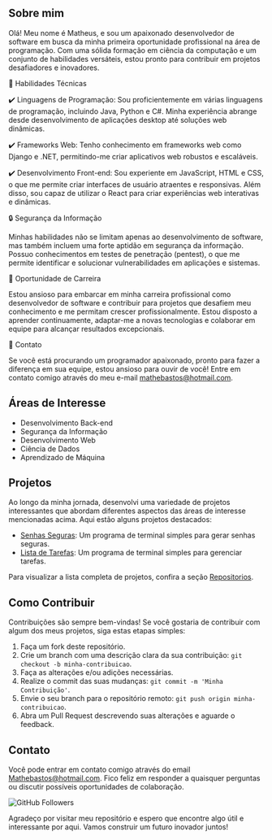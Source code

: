 ## Sobre mim

Olá! Meu nome é Matheus, e sou um apaixonado desenvolvedor de software em busca da minha primeira oportunidade profissional na área de programação. Com uma sólida formação em ciência da computação e um conjunto de habilidades versáteis, estou pronto para contribuir em projetos desafiadores e inovadores.

🚀 Habilidades Técnicas

✔️ Linguagens de Programação: Sou proficientemente em várias linguagens de programação, incluindo Java, Python e C#. Minha experiência abrange desde desenvolvimento de aplicações desktop até soluções web dinâmicas.

✔️ Frameworks Web: Tenho conhecimento em frameworks web como Django e .NET, permitindo-me criar aplicativos web robustos e escaláveis.

✔️ Desenvolvimento Front-end: Sou experiente em JavaScript, HTML e CSS, o que me permite criar interfaces de usuário atraentes e responsivas. Além disso, sou capaz de utilizar o React para criar experiências web interativas e dinâmicas.

🔒 Segurança da Informação

Minhas habilidades não se limitam apenas ao desenvolvimento de software, mas também incluem uma forte aptidão em segurança da informação. Possuo conhecimentos em testes de penetração (pentest), o que me permite identificar e solucionar vulnerabilidades em aplicações e sistemas.

💼 Oportunidade de Carreira

Estou ansioso para embarcar em minha carreira profissional como desenvolvedor de software e contribuir para projetos que desafiem meu conhecimento e me permitam crescer profissionalmente. Estou disposto a aprender continuamente, adaptar-me a novas tecnologias e colaborar em equipe para alcançar resultados excepcionais.

📨 Contato

Se você está procurando um programador apaixonado, pronto para fazer a diferença em sua equipe, estou ansioso para ouvir de você! Entre em contato comigo através do meu e-mail mathebastos@hotmail.com.

## Áreas de Interesse

- Desenvolvimento Back-end
- Segurança da Informação
- Desenvolvimento Web
- Ciência de Dados
- Aprendizado de Máquina

## Projetos

Ao longo da minha jornada, desenvolvi uma variedade de projetos interessantes que abordam diferentes aspectos das áreas de interesse mencionadas acima. Aqui estão alguns projetos destacados:

- [Senhas Seguras](https://github.com/C4NIS/Gerador_De_Senhas_Seguras): Um programa de terminal simples para gerar senhas seguras.
- [Lista de Tarefas](https://github.com/C4NIS/Lista_de_Tarefas_para_Terminal): Um programa de terminal simples para gerenciar tarefas.

Para visualizar a lista completa de projetos, confira a seção [Repositorios](https://github.com/C4NIS?tab=repositories).

## Como Contribuir

Contribuições são sempre bem-vindas! Se você gostaria de contribuir com algum dos meus projetos, siga estas etapas simples:

1. Faça um fork deste repositório.
2. Crie um branch com uma descrição clara da sua contribuição: `git checkout -b minha-contribuicao`.
3. Faça as alterações e/ou adições necessárias.
4. Realize o commit das suas mudanças: `git commit -m 'Minha Contribuição'`.
5. Envie o seu branch para o repositório remoto: `git push origin minha-contribuicao`.
6. Abra um Pull Request descrevendo suas alterações e aguarde o feedback.

## Contato

Você pode entrar em contato comigo através do email Mathebastos@hotmail.com. 
Fico feliz em responder a quaisquer perguntas ou discutir possíveis oportunidades de colaboração.

![GitHub Followers](https://img.shields.io/github/followers/C4NIS.svg?style=social&label=Follow)

Agradeço por visitar meu repositório e espero que encontre algo útil e interessante por aqui. Vamos construir um futuro inovador juntos!


